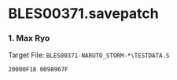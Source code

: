 # BLES00371.savepatch

### 1. Max Ryo

Target File: `BLES00371-NARUTO_STORM-*\TESTDATA.S`

```
20000F18 0098967F
```

